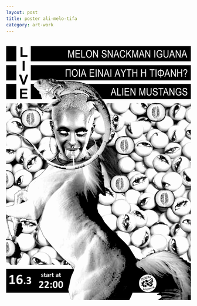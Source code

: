 ```yaml
---
layout: post
title: poster ali-melo-tifa
category: art-work
---
```


<div id="escape-body-poster">
	<img src="/assets/img/art-work/ali-melo-tifa.jpg">
</div>
